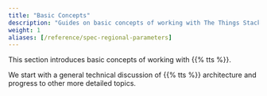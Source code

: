 ```yaml
---
title: "Basic Concepts"
description: "Guides on basic concepts of working with The Things Stack"
weight: 1
aliases: [/reference/spec-regional-parameters]
---
```


This section introduces basic concepts of working with {{% tts %}}.

We start with a general technical discussion of {{% tts %}} architecture and progress to other more detailed topics.

<!--more-->
